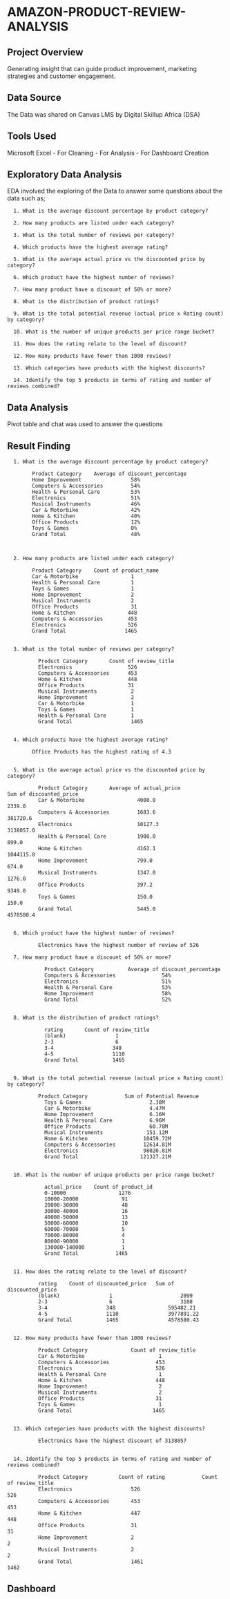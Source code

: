 # AMAZON-PRODUCT-REVIEW-ANALYSIS

## Project Overview

Generating insight that can guide product improvement, marketing strategies and customer engagement.

## Data Source

The Data was shared on Canvas LMS by Digital Skillup Africa (DSA)

## Tools Used

Microsoft Excel
    - For Cleaning
    - For Analysis
    - For Dashboard Creation

    
## Exploratory Data Analysis
EDA involved the exploring of the Data to answer some questions about the data such as;

      1. What is the average discount percentage by product category?

      2. How many products are listed under each category?

      3. What is the total number of reviews per category?

      4. Which products have the highest average rating?

      5. What is the average actual price vs the discounted price by category?

      6. Which product have the highest number of reviews?

      7. How many product have a discount of 50% or more?

      8. What is the distribution of product ratings?

      9. What is the total potential revenue (actual price x Rating count) by category?

      10. What is the number of unique products per price range bucket?

      11. How does the rating relate to the level of discount?

      12. How many products have fewer than 1000 reviews?

      13. Which categories have products with the highest discounts?

      14. Identify the top 5 products in terms of rating and number of reviews combined?


## Data Analysis

Pivot table and chat was used to answer the questions

## Result Finding

      1. What is the average discount percentage by product category?

            Product Category	Average of discount_percentage
            Home Improvement	            58%
            Computers & Accessories	        54%
            Health & Personal Care	        53%
            Electronics	                    51%
            Musical Instruments         	46%
            Car & Motorbike             	42%
            Home & Kitchen	                40%
            Office Products             	12%
            Toys & Games	                0%
            Grand Total	                    48%



      2. How many products are listed under each category?

            Product Category	Count of product_name
            Car & Motorbike	                1
            Health & Personal Care      	1
            Toys & Games                 	1
            Home Improvement	            2
            Musical Instruments          	2
            Office Products                 31
            Home & Kitchen                 448
            Computers & Accessories	       453
            Electronics	                   526
            Grand Total	                  1465


      3. What is the total number of reviews per category?

              Product Category	     Count of review_title
              Electronics	               526
              Computers & Accessories	   453
              Home & Kitchen	           448
              Office Products	           31
              Musical Instruments       	2
              Home Improvement	            2
              Car & Motorbike	            1
              Toys & Games	                1
              Health & Personal Care	    1
              Grand Total                 	1465


      4. Which products have the highest average rating?

            Office Products has the highest rating of 4.3


      5. What is the average actual price vs the discounted price by category?

              Product Category	     Average of actual_price	          Sum of discounted_price
              Car & Motorbike	              4000.0	                       2339.0
              Computers & Accessories	      1683.6	                       381720.6
              Electronics	                  10127.3	                       3138057.0
              Health & Personal Care	      1900.0	                        899.0
              Home & Kitchen	              4162.1	                      1044115.8
              Home Improvement	              799.0	                            674.0
              Musical Instruments	          1347.0                           1276.0
              Office Products	              397.2	                           9349.0
              Toys & Games                 	  150.0	                           150.0
              Grand Total	                  5445.0	                     4578580.4


      6. Which product have the highest number of reviews?

              Electronics have the highest number of review of 526

      7. How many product have a discount of 50% or more?

                Product Category	       Average of discount_percentage
                Computers & Accessories	              54%
                Electronics	                          51%
                Health & Personal Care	              53%
                Home Improvement	                  58%
                Grand Total	                          52%


      8. What is the distribution of product ratings?

                rating	     Count of review_title
                (blank)	               1
                2-3	                   6
                3-4	                  348
                4-5	                  1110
                Grand Total	          1465


      9. What is the total potential revenue (actual price x Rating count) by category?

              Product Category	          Sum of Potential Revenue
                Toys & Games	                  2.38M
                Car & Motorbike	                  4.47M
                Home Improvement	              6.16M
                Health & Personal Care	          6.96M
                Office Products	                  60.78M
                Musical Instruments   	         151.12M
                Home & Kitchen	                10459.72M
                Computers & Accessories	        12614.81M
                Electronics	                    98020.81M
                Grand Total	                   121327.21M


      10. What is the number of unique products per price range bucket?

                actual_price	Count of product_id
                0-10000	                1276
                10000-20000	             91
                20000-30000	             48
                30000-40000	             16
                40000-50000	             13
                50000-60000	             10
                60000-70000	             5
                70000-80000	             4
                80000-90000	             1
                130000-140000	         1
                Grand Total	           1465


      11. How does the rating relate to the level of discount?

              rating	Count of discounted_price	Sum of discounted_price
              (blank)	             1	                    2099
              2-3	                 6	                    3108
              3-4	                348	                595482.21
              4-5	                1110	            3977891.22
              Grand Total	        1465	            4578580.43


      12. How many products have fewer than 1000 reviews?

              Product Category	            Count of review_title
              Car & Motorbike	                     1
              Computers & Accessories	            453
              Electronics	                        526
              Health & Personal Care                 1
              Home & Kitchen	                    448
              Home Improvement	                     2
              Musical Instruments	                 2
              Office Products                    	31
              Toys & Games	                         1
              Grand Total	                       1465


      13. Which categories have products with the highest discounts?

              Electronics have the highest discount of 3138057


      14. Identify the top 5 products in terms of rating and number of reviews combined?

              Product Category	        Count of rating	           Count of review_title
              Electronics	                526	                            526
              Computers & Accessories	    453	                            453
              Home & Kitchen	            447	                            448
              Office Products	            31	                            31
              Home Improvement	            2	                             2
              Musical Instruments	        2	                             2
              Grand Total	                1461	                        1462


## Dashboard
